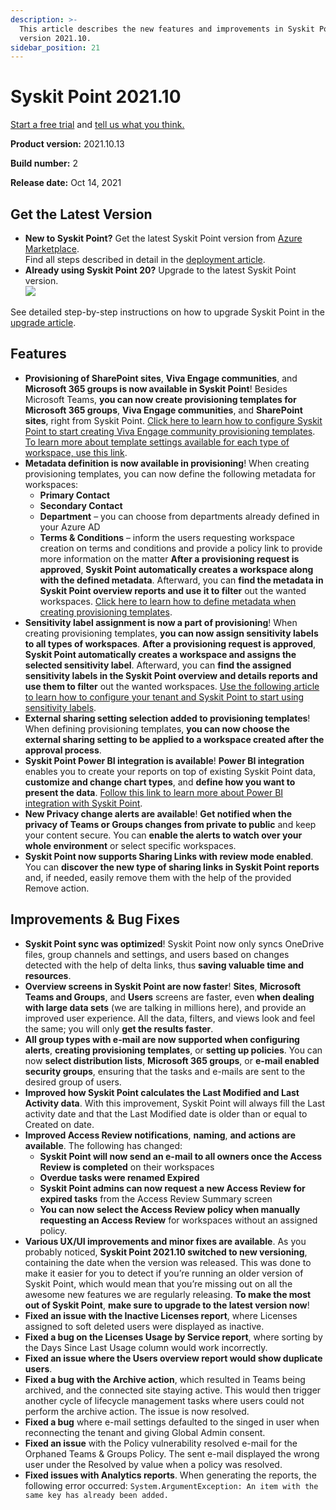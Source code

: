 ```yaml
---
description: >-
  This article describes the new features and improvements in Syskit Point
  version 2021.10.
sidebar_position: 21
---
```


# Syskit Point 2021.10

[Start a free trial](https://www.syskit.com/products/point/free-trial/) and [tell us what you think.](https://www.syskit.com/company/contact-us/)

**Product version:** 2021.10.13

**Build number:** 2

**Release date:** Oct 14, 2021

## Get the Latest Version

* **New to Syskit Point?** Get the latest Syskit Point version from [Azure Marketplace](https://azuremarketplace.microsoft.com/en-us/marketplace/apps/syskitltd.syskit\_point).\
  Find all steps described in detail in the [deployment article](../../set-up-point-enterprise/deployment/deploy-syskit-point.md).
* **Already using Syskit Point 20?** Upgrade to the latest Syskit Point version.\
  [![](https://aka.ms/deploytoazurebutton)](https://portal.azure.com/#create/Microsoft.Template/uri/https%3A%2F%2Fsyskitassetsstorage.blob.core.windows.net%2Fpoint%2FARMTemplates%2FPointUpdateDeploy%2FPointUpdateTemplate.json)

See detailed step-by-step instructions on how to upgrade Syskit Point in the [upgrade article](../../set-up-point-enterprise/deployment/upgrade-syskit-point.md).

## Features

* **Provisioning of SharePoint sites**, **Viva Engage communities**, and **Microsoft 365 groups is now available in Syskit Point**! Besides Microsoft Teams, **you can now create provisioning templates for Microsoft 365 groups**, **Viva Engage communities**, and **SharePoint sites**, right from Syskit Point. [Click here to learn how to configure Syskit Point to start creating Viva Engage community provisioning templates](../../governance-and-automation/provisioning/register-viva-engage-app.md). [To learn more about template settings available for each type of workspace, use this link](../../governance-and-automation/provisioning/templates.md).
* **Metadata definition is now available in provisioning**! When creating provisioning templates, you can now define the following metadata for workspaces:
  * **Primary Contact**
  * **Secondary Contact**
  * **Department** – you can choose from departments already defined in your Azure AD
  * **Terms & Conditions** – inform the users requesting workspace creation on terms and conditions and provide a policy link to provide more information on the matter **After a provisioning request is approved**, **Syskit Point automatically creates a workspace along with the defined metadata**. Afterward, you can **find the metadata in Syskit Point overview reports and use it to filter** out the wanted workspaces. [Click here to learn how to define metadata when creating provisioning templates](../../governance-and-automation/provisioning/templates.md).
* **Sensitivity label assignment is now a part of provisioning**! When creating provisioning templates, **you can now assign sensitivity labels to all types of workspaces**. **After a provisioning request is approved**, **Syskit Point automatically creates a workspace and assigns the selected sensitivity label**. Afterward, you can **find the assigned sensitivity labels in the Syskit Point overview and details reports and use them to filter** out the wanted workspaces. [Use the following article to learn how to configure your tenant and Syskit Point to start using sensitivity labels](../../governance-and-automation/provisioning/enable-sensitivity-labels.md).
* **External sharing setting selection added to provisioning templates**! When defining provisioning templates, **you can now choose the external sharing setting to be applied to a workspace created after the approval process**.
* **Syskit Point Power BI integration is available**! **Power BI integration** enables you to create your reports on top of existing Syskit Point data, **customize and change chart types**, and **define how you want to present the data**. [Follow this link to learn more about Power BI integration with Syskit Point](../../power-platform/power-platform-reports/power-bi-reports.md).
* **New Privacy change alerts are available**! **Get notified when the privacy of Teams or Groups changes from private to public** and keep your content secure. You can **enable the alerts to watch over your whole environment** or select specific workspaces.
* **Syskit Point now supports Sharing Links with review mode enabled**. You can **discover the new type of sharing links in Syskit Point reports** and, if needed, easily remove them with the help of the provided Remove action.

## Improvements & Bug Fixes

* **Syskit Point sync was optimized**! Syskit Point now only syncs OneDrive files, group channels and settings, and users based on changes detected with the help of delta links, thus **saving valuable time and resources**.
* **Overview screens in Syskit Point are now faster**! **Sites**, **Microsoft Teams and Groups**, and **Users** screens are faster, even **when dealing with large data sets** (we are talking in millions here), and provide an improved user experience. All the data, filters, and views look and feel the same; you will only **get the results faster**.
* **All group types with e-mail are now supported when configuring alerts**, **creating provisioning templates**, or **setting up policies**. You can now **select distribution lists**, **Microsoft 365 groups**, or **e-mail enabled security groups**, ensuring that the tasks and e-mails are sent to the desired group of users.
* **Improved how Syskit Point calculates the Last Modified and Last Activity data**. With this improvement, Syskit Point will always fill the Last activity date and that the Last Modified date is older than or equal to Created on date.
* **Improved Access Review notifications**, **naming**, **and actions are available**. The following has changed:
  * **Syskit Point will now send an e-mail to all owners once the Access Review is completed** on their workspaces
  * **Overdue tasks were renamed Expired**
  * **Syskit Point admins can now request a new Access Review for expired tasks** from the Access Review Summary screen
  * **You can now select the Access Review policy when manually requesting an Access Review** for workspaces without an assigned policy.
* **Various UX/UI improvements and minor fixes are available**. As you probably noticed, **Syskit Point 2021.10 switched to new versioning**, containing the date when the version was released. This was done to make it easier for you to detect if you’re running an older version of Syskit Point, which would mean that you’re missing out on all the awesome new features we are regularly releasing. **To make the most out of Syskit Point**, **make sure to upgrade to the latest version now**!
* **Fixed an issue with the Inactive Licenses report**, where Licenses assigned to soft deleted users were displayed as inactive.
* **Fixed a bug on the Licenses Usage by Service report**, where sorting by the Days Since Last Usage column would work incorrectly.
* **Fixed an issue where the Users overview report would show duplicate users**.
* **Fixed a bug with the Archive action**, which resulted in Teams being archived, and the connected site staying active. This would then trigger another cycle of lifecycle management tasks where users could not perform the archive action. The issue is now resolved.
* **Fixed a bug** where e-mail settings defaulted to the singed in user when reconnecting the tenant and giving Global Admin consent.
* **Fixed an issue** with the Policy vulnerability resolved e-mail for the Orphaned Teams & Groups Policy. The sent e-mail displayed the wrong user under the Resolved by value when a policy was resolved.
* **Fixed issues with Analytics reports**. When generating the reports, the following error occurred: `System.ArgumentException: An item with the same key has already been added.`
